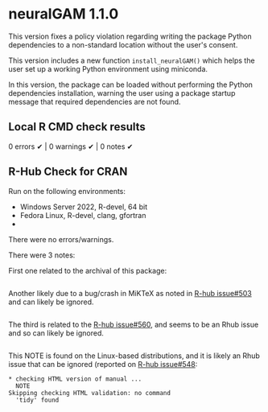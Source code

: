 # neuralGAM 1.1.0

This version fixes a policy violation regarding writing the package Python dependencies to a non-standard location without the user's consent. 

This version includes a new function `install_neuralGAM()` which helps the user set up a working 
Python environment using miniconda. 

In this version, the package can be loaded without performing the Python dependencies installation, warning the user using a package startup message that required dependencies are not found. 

## Local R CMD check results

0 errors ✔ | 0 warnings ✔ | 0 notes ✔

## R-Hub Check for CRAN

Run on the following environments:

* Windows Server 2022, R-devel, 64 bit
* Fedora Linux, R-devel, clang, gfortran
* 

There were no errors/warnings.

There were 3 notes:

First one related to the archival of this package:

```

```

Another likely due to a bug/crash in MiKTeX as noted in [R-hub issue#503](https://github.com/r-hub/rhub/issues/503) and can likely be ignored.
```

```

The third is related to the [R-hub issue#560](https://github.com/r-hub/rhub/issues/560), and
seems to be an Rhub issue and so can likely be ignored.

```

```

This NOTE is found on the Linux-based distributions, and it is likely an Rhub issue that can be ignored (reported on [R-hub issue#548](https://github.com/r-hub/rhub/issues/548):   

```
* checking HTML version of manual ...
  NOTE
Skipping checking HTML validation: no command
  'tidy' found
```

